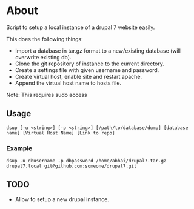 # About

Script to setup a local instance of a drupal 7 website easily.

This does the following things:

* Import a database in tar.gz format to a new/existing database (will overwrite existing db).
* Clone the git repository of instance to the current directory.
* Create a settings file with given username and password.
* Create virtual host, enable site and restart apache.
* Append the virtual host name to hosts file.

Note: This requires sudo access

## Usage

`dsup [-u <string>] [-p <string>] [/path/to/database/dump] [database name] [Virtual Host Name] [Link to repo]`

### Example

`dsup -u dbusername -p dbpassword /home/abhai/drupal7.tar.gz drupal7.local git@github.com:someone/drupal7.git`

## TODO

* Allow to setup a new drupal instance.
